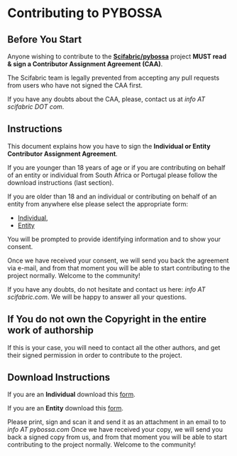 # Contributing to PYBOSSA

## Before You Start

Anyone wishing to contribute to the **[Scifabric/pybossa](https://github.com/Scifabric/pybossa)** project 
**MUST read & sign a Contributor Assignment Agreement (CAA)**. 

The Scifabric team is legally prevented from accepting any pull requests from users who have not signed the CAA first.

If you have any doubts about the CAA, please, contact us at *info AT scifabric DOT com*.

## Instructions

This document explains how you have to sign the **Individual or Entity Contributor Assignment Agreement**. 

If you are younger than 18 years of age or if you are contributing on behalf of an entity or individual from South Africa or Portugal please follow the download instructions (last section). 

If you are older than 18 and an individual or contributing on behalf of an entity from anywhere else please select the appropriate form:

* [Individual](https://docs.google.com/forms/d/1Hm3d1CylEvvuZ9TiQKoy9U8qBUMbQ1t5IiWum4tecJU/viewform), 
* [Entity](https://docs.google.com/forms/d/1IBUu6HAr1hdQlgv9SJ6FluoypjK-_SLAxnuEt5q7nug/viewform)
 
You will be prompted to provide identifying information and to show your consent.

Once we have received your consent, we will send you back the agreement via e-mail, and from that moment you will be able to start contributing to the project normally. Welcome to the community!

If you have any doubts, do not hesitate and contact us here: *info AT scifabric.com*. We will be happy to answer all your questions.

## If You do not own the Copyright in the entire work of authorship

If this is your case, you will need to contact all the other authors, and get their signed permission in order to contribute to the project.

## Download Instructions

If you are an **Individual** download this [form](https://drive.google.com/file/d/0B-wKsWbAUup4Y0pLOGY1Sl9UMTQ/view?usp=sharing).

If you are an **Entity** download this [form](https://drive.google.com/file/d/0B-wKsWbAUup4YWRxakNXVV9BYmc/view?usp=sharing).

Please print, sign and scan it and send it as an attachment in an email to  to *info AT pybossa.com* Once we have received your copy, we will send you back a signed copy from us, and from that moment you will be able to start contributing to the project normally. Welcome to the community!
